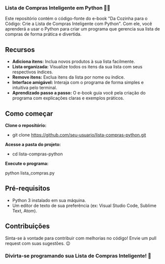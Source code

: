 ### Lista de Compras Inteligente em Python 🛒🐍
Este repositório contém o código-fonte do e-book "Da Cozinha para o Código: Crie a Lista de Compras Inteligente com Python". Com ele, você aprenderá a usar o Python para criar um programa que gerencia sua lista de compras de forma prática e divertida.

## Recursos
* **Adiciona itens:** Inclua novos produtos à sua lista facilmente.
* **Lista organizada:** Visualize todos os itens da sua lista com seus respectivos índices.
* **Remove itens:** Exclua itens da lista por nome ou índice.
* **Interface amigável:** Interaja com o programa de forma simples e intuitiva pelo terminal.
* **Aprendizado passo a passo:** O e-book guia você pela criação do programa com explicações claras e exemplos práticos.
## Como começar
**Clone o repositório:**

 * git clone https://github.com/seu-usuario/lista-compras-python.git

**Acesse a pasta do projeto:**

 * cd lista-compras-python
 
**Execute o programa:**

python lista_compras.py

## Pré-requisitos
 * Python 3 instalado em sua máquina.
 * Um editor de texto de sua preferência (ex: Visual Studio Code, Sublime Text, Atom).
## Contribuições
Sinta-se à vontade para contribuir com melhorias no código! Envie um pull request com suas sugestões. 😉

### Divirta-se programando sua Lista de Compras Inteligente! 🎉